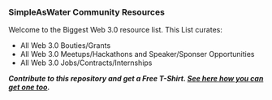 ### SimpleAsWater Community Resources

Welcome to the Biggest Web 3.0 resource list. This List curates:

- All Web 3.0 Bouties/Grants
- All Web 3.0 Meetups/Hackathons and Speaker/Sponser Opportunities
- All Web 3.0 Jobs/Contracts/Internships

***Contribute to this repository and get a Free T-Shirt. [See here how you can get one too]().***


